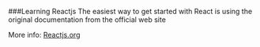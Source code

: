 ###Learning Reactjs
The easiest way to get started with React is using the original documentation from the official web site

More info: [ Reactjs.org ](https://reactjs.org/docs/)
